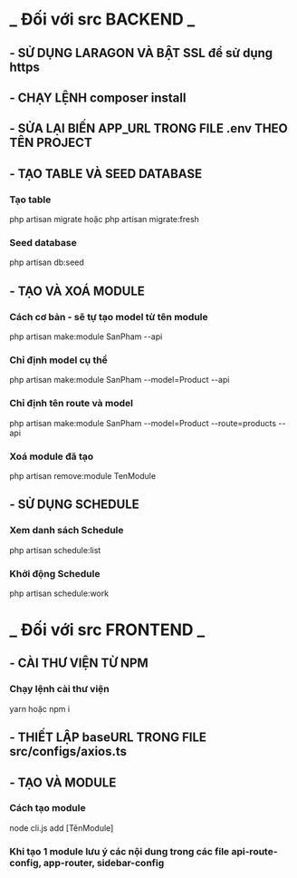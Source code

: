 # **_ Đối với src BACKEND _**

## - SỬ DỤNG LARAGON VÀ BẬT SSL để sử dụng https

## - CHẠY LỆNH composer install

## - SỬA LẠI BIẾN APP_URL TRONG FILE .env THEO TÊN PROJECT

## - TẠO TABLE VÀ SEED DATABASE

### Tạo table

php artisan migrate hoặc php artisan migrate:fresh

### Seed database

php artisan db:seed

## - TẠO VÀ XOÁ MODULE

### Cách cơ bản - sẽ tự tạo model từ tên module

php artisan make:module SanPham --api

### Chỉ định model cụ thể

php artisan make:module SanPham --model=Product --api

### Chỉ định tên route và model

php artisan make:module SanPham --model=Product --route=products --api

### Xoá module đã tạo

php artisan remove:module TenModule

## - SỬ DỤNG SCHEDULE

### Xem danh sách Schedule

php artisan schedule:list

### Khởi động Schedule

php artisan schedule:work

# **_ Đối với src FRONTEND _**

## - CÀI THƯ VIỆN TỪ NPM

### Chạy lệnh cài thư viện

yarn hoặc npm i

## - THIẾT LẬP baseURL TRONG FILE src/configs/axios.ts

## - TẠO VÀ MODULE

### Cách tạo module

node cli.js add [TênModule]

### Khi tạo 1 module lưu ý các nội dung trong các file api-route-config, app-router, sidebar-config
